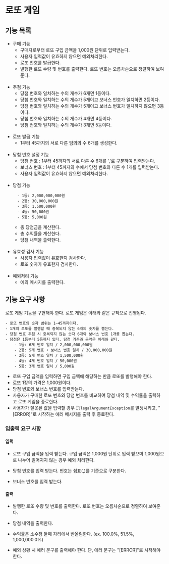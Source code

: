# 로또 게임

## 기능 목록
- 구매 기능
  - 구매자로부터 로또 구입 금액을 1,000원 단위로 입력받는다.
  - 사용자 입력값이 유효하지 않으면 예외처리한다.
  - 로또 번호를 발급한다.
  - 발행한 로또 수량 및 번호를 출력한다. 로또 번호는 오름차순으로 정렬하여 보여준다.<br/><br/>
- 추첨 기능
  - 당첨 번호와 일치하는 수의 개수가 6개면 1등이다.
  - 당첨 번호와 일치하는 수의 개수가 5개이고 보너스 번호가 일치하면 2등이다.
  - 당첨 번호와 일치하는 수의 개수가 5개이고 보너스 번호가 일치하지 않으면 3등이다.
  - 당첨 번호와 일치하는 수의 개수가 4개면 4등이다.
  - 당첨 번호와 일치하는 수의 개수가 3개면 5등이다.<br/><br/>
- 로또 발급 기능
  - 1부터 45까지의 서로 다른 임의의 수 6개를 생성한다.<br/><br/>
- 당첨 번호 설정 기능
  - 당첨 번호 : 1부터 45까지의 서로 다른 수 6개를 ','로 구분하여 입력받는다.
  - 보너스 번호 : 1부터 45까지의 수에서 당첨 번호와 다른 수 1개를 입력받는다.
  - 사용자 입력값이 유효하지 않으면 예외처리한다.<br/><br/>
- 당첨 기능
  ```
    - 1등: 2,000,000,000원
    - 2등: 30,000,000원
    - 3등: 1,500,000원
    - 4등: 50,000원
    - 5등: 5,000원
  ```
  - 총 당첨금을 계산한다.
  - 총 수익률을 계산한다.
  - 당첨 내역을 출력한다.<br/><br/>
- 유효성 검사 기능
  - 사용자 입력값이 유효한지 검사한다.
  - 로또 숫자가 유효한지 검사한다.<br/><br/>
- 예외처리 기능
  - 예외 메시지를 출력한다.

## 기능 요구 사항

로또 게임 기능을 구현해야 한다. 로또 게임은 아래와 같은 규칙으로 진행된다.

```
- 로또 번호의 숫자 범위는 1~45까지이다.
- 1개의 로또를 발행할 때 중복되지 않는 6개의 숫자를 뽑는다.
- 당첨 번호 추첨 시 중복되지 않는 숫자 6개와 보너스 번호 1개를 뽑는다.
- 당첨은 1등부터 5등까지 있다. 당첨 기준과 금액은 아래와 같다.
    - 1등: 6개 번호 일치 / 2,000,000,000원
    - 2등: 5개 번호 + 보너스 번호 일치 / 30,000,000원
    - 3등: 5개 번호 일치 / 1,500,000원
    - 4등: 4개 번호 일치 / 50,000원
    - 5등: 3개 번호 일치 / 5,000원
```
- 로또 구입 금액을 입력하면 구입 금액에 해당하는 만큼 로또를 발행해야 한다.
- 로또 1장의 가격은 1,000원이다.
- 당첨 번호와 보너스 번호를 입력받는다.
- 사용자가 구매한 로또 번호와 당첨 번호를 비교하여 당첨 내역 및 수익률을 출력하고 로또 게임을 종료한다.
- 사용자가 잘못된 값을 입력할 경우 `IllegalArgumentException`를 발생시키고, "[ERROR]"로 시작하는 에러 메시지를 출력 후 종료한다.

### 입출력 요구 사항

#### 입력

- 로또 구입 금액을 입력 받는다. 구입 금액은 1,000원 단위로 입력 받으며 1,000원으로 나누어 떨어지지 않는 경우 예외 처리한다.

- 당첨 번호를 입력 받는다. 번호는 쉼표(,)를 기준으로 구분한다.

- 보너스 번호를 입력 받는다.

#### 출력

- 발행한 로또 수량 및 번호를 출력한다. 로또 번호는 오름차순으로 정렬하여 보여준다.

- 당첨 내역을 출력한다.

- 수익률은 소수점 둘째 자리에서 반올림한다. (ex. 100.0%, 51.5%, 1,000,000.0%)

- 예외 상황 시 에러 문구를 출력해야 한다. 단, 에러 문구는 "[ERROR]"로 시작해야 한다.